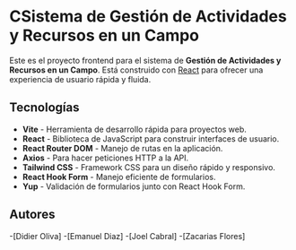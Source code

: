 # CSistema de Gestión de Actividades y Recursos en un Campo

Este es el proyecto frontend para el sistema de **Gestión de Actividades y Recursos en un Campo**. Está construido con [React](https://reactjs.org/) para ofrecer una experiencia de usuario rápida y fluida.

## Tecnologías

- **Vite** - Herramienta de desarrollo rápida para proyectos web.
- **React** - Biblioteca de JavaScript para construir interfaces de usuario.
- **React Router DOM** - Manejo de rutas en la aplicación.
- **Axios** - Para hacer peticiones HTTP a la API.
- **Tailwind CSS** - Framework CSS para un diseño rápido y responsivo.
- **React Hook Form** - Manejo eficiente de formularios.
- **Yup** - Validación de formularios junto con React Hook Form.

##  Autores

-[Didier Oliva] 
-[Emanuel Diaz]
-[Joel Cabral] 
-[Zacarias Flores]

